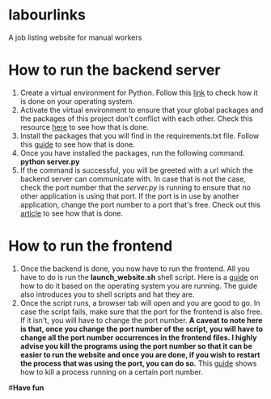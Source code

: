 # labourlinks
A job listing website for manual workers 

# How to run the backend server
1. Create a virtual environment for Python. Follow this [link](https://packaging.python.org/guides/installing-using-pip-and-virtual-environments/#create-and-use-virtual-environments) to check how it is done on your operating system.
2. Activate the virtual environment to ensure that your global packages and the packages of this project don't conflict with each other. Check this resource [here](https://packaging.python.org/en/latest/guides/installing-using-pip-and-virtual-environments/#activate-a-virtual-environment) to see how that is done.
3. Install the packages that you will find in the requirements.txt file. Follow this [guide](https://packaging.python.org/en/latest/guides/installing-using-pip-and-virtual-environments/#using-a-requirements-file) to see how that is done.
4. Once you have installed the packages, run the following command. **python server.py**
5. If the command is successful, you will be greeted with a url which the backend server can communicate with. In case that is not the case, check the port number that the *server.py* is running to ensure that no other application is using that port. If the port is in use by another application, change the port number to a port that's free. Check out this [article](https://www.geeksforgeeks.org/how-to-change-port-in-flask-app/) to see how that is done.

# How to run the frontend
1. Once the backend is done, you now have to run the frontend. All you have to do is run the **launch_website.sh** shell script. Here is a [guide](https://labex.io/tutorials/shell-enabling-executable-permissions-for-scripts-across-operating-systems-392603#executing-scripts-across-operating-systems) on how to do it based on the operating system you are running. The guide also introduces you to shell scripts and hat they are.
2. Once the script runs, a browser tab will open and you are good to go. In case the script fails, make sure that the port for the frontend is also free. If it isn't, you will have to change the port number. **A caveat to note here is that, once you change the port number of the script, you will have to change all the port number occurrences in the frontend files. I highly advise you kill the programs using the port number so that it can be easier to run the website and once you are done, if you wish to restart the process that was using the port, you can do so.** This [guide](https://dev.to/osalumense/how-to-kill-a-process-occupying-a-port-on-windows-macos-and-linux-gj8#:~:text=To%20identify%20the%20process%20using,command%20in%20the%20Command%20Prompt.&text=Here%2C%201234%20is%20the%20PID%20of%20the%20process%20using%20port%205672%20.&text=To%20kill%20the%20process%2C%20use,with%20the%20PID%20obtained%20above.) shows how to kill a process running on a certain port number.

#**Have fun**

